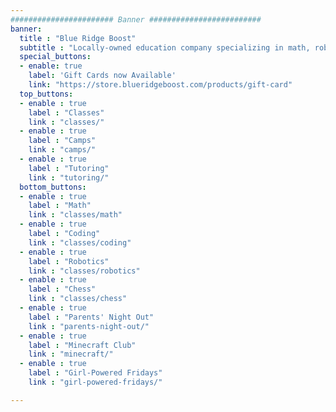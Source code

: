 ```yaml
---
####################### Banner #########################
banner:
  title : "Blue Ridge Boost"
  subtitle : "Locally-owned education company specializing in math, robotics, computing, and chess."
  special_buttons:
  - enable: true
    label: 'Gift Cards now Available'
    link: "https://store.blueridgeboost.com/products/gift-card"
  top_buttons:
  - enable : true
    label : "Classes"
    link : "classes/"
  - enable : true
    label : "Camps"
    link : "camps/"
  - enable : true
    label : "Tutoring"
    link : "tutoring/"
  bottom_buttons:
  - enable : true
    label : "Math"
    link : "classes/math"
  - enable : true
    label : "Coding"
    link : "classes/coding"
  - enable : true
    label : "Robotics"
    link : "classes/robotics"
  - enable : true
    label : "Chess"
    link : "classes/chess"
  - enable : true
    label : "Parents' Night Out"
    link : "parents-night-out/"
  - enable : true
    label : "Minecraft Club"
    link : "minecraft/"
  - enable : true
    label : "Girl-Powered Fridays"
    link : "girl-powered-fridays/"

---
```

